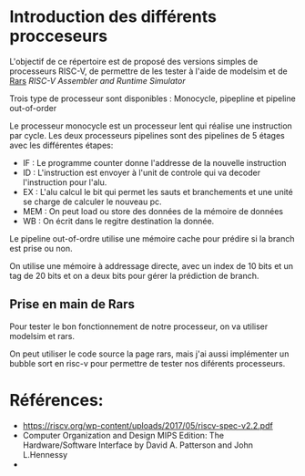 # Introduction des différents procceseurs

L'objectif de ce répertoire est de proposé des versions simples de processeurs RISC-V, de permettre de les tester à l'aide de modelsim et de [Rars](https://github.com/TheThirdOne/rars) _RISC-V Assembler and Runtime Simulator_

Trois type de processeur sont disponibles : Monocycle, pipepline et pipeline out-of-order

Le processeur monocycle est un processeur lent qui réalise une instruction par cycle. Les deux processeurs pipelines sont des pipelines de 5 étages avec les différentes étapes:

- IF : Le programme counter donne l'addresse de la nouvelle instruction
- ID : L'instruction est envoyer à l'unit de controle qui va decoder l'instruction pour l'alu.
- EX : L'alu calcul le bit qui permet les sauts et branchements et une unité se charge de calculer le nouveau pc.
- MEM : On peut load ou store des données de la mémoire de données
- WB : On écrit dans le regitre destination la donnée. 

Le pipeline out-of-ordre utilise une mémoire cache pour prédire si la branch est prise ou non.

On utilise une mémoire à addressage directe, avec un index de 10 bits et un tag de 20 bits et on a deux bits pour gérer la prédiction de branch.

## Prise en main de Rars

Pour tester le bon fonctionnement de notre processeur, on va utiliser modelsim et rars.

On peut utiliser le code source la page rars, mais j'ai aussi implémenter un bubble sort en risc-v pour permettre de tester nos diférents processeurs.

# Références:

- https://riscv.org/wp-content/uploads/2017/05/riscv-spec-v2.2.pdf
- Computer Organization and Design MIPS Edition: The Hardware/Software Interface by David A. Patterson and John L.Hennessy
-
